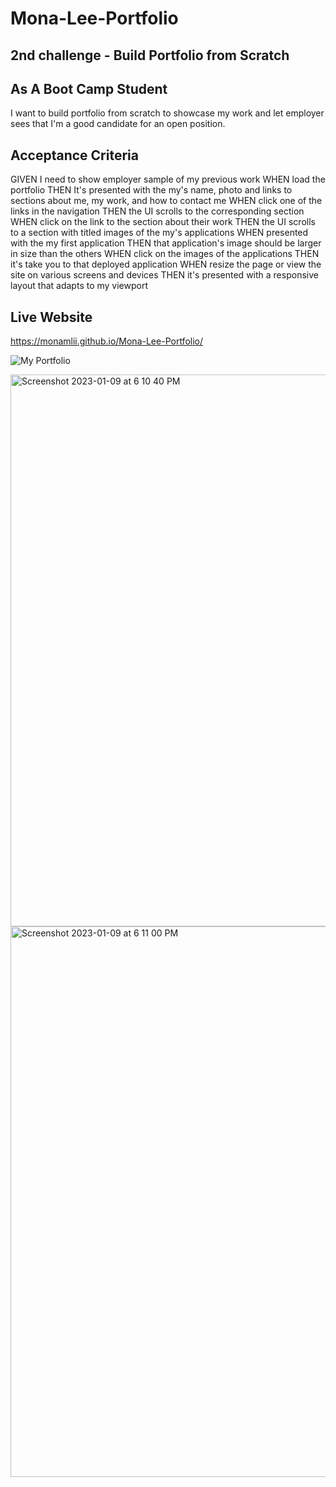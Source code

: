 # Mona-Lee-Portfolio

## 2nd challenge - Build Portfolio from Scratch



## As A Boot Camp Student

I want to build portfolio from scratch to showcase my work and let employer sees that I'm a good candidate for an open position.



## Acceptance Criteria

GIVEN I need to show employer sample of my previous work
WHEN load the portfolio
THEN It's presented with the my's name, photo and links to sections about me, my work, and how to contact me
WHEN click one of the links in the navigation
THEN the UI scrolls to the corresponding section
WHEN click on the link to the section about their work
THEN the UI scrolls to a section with titled images of the my's applications
WHEN presented with the my first application
THEN that application's image should be larger in size than the others
WHEN click on the images of the applications
THEN it's take you to that deployed application
WHEN resize the page or view the site on various screens and devices
THEN it's presented with a responsive layout that adapts to my viewport

## Live Website

https://monamlii.github.io/Mona-Lee-Portfolio/ 

![My Portfolio](https://user-images.githubusercontent.com/89316044/211449685-ac40c2d0-0343-464e-a340-9f4fe2530319.gif)



<img width="883" alt="Screenshot 2023-01-09 at 6 10 40 PM" src="https://user-images.githubusercontent.com/89316044/211446165-5391f73e-3e19-4c4e-ba3d-867aa8cff1a3.png">
<img width="881" alt="Screenshot 2023-01-09 at 6 11 00 PM" src="https://user-images.githubusercontent.com/89316044/211446187-fa66ac75-e037-47e2-adaf-8be7b0bb408b.png">
